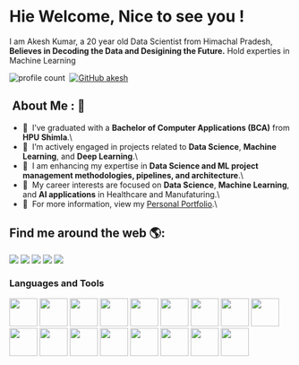 # Hie Welcome, Nice to see you !

I am Akesh Kumar, a 20 year old Data Scientist from Himachal Pradesh, <strong>Believes in Decoding the Data and Desigining the Future.</strong> Hold experties in Machine Learning 

![profile count](https://komarev.com/ghpvc/?username=akesh-0909&color=red)&nbsp;
[![GitHub akesh](https://img.shields.io/github/followers/akesh-0909?label=follow&style=social)](https://github.com/akesh-0909)&nbsp;

## &nbsp;About Me : 📡
- 💼  &nbsp;I’ve graduated with a **Bachelor of Computer Applications (BCA)** from **HPU Shimla**.\
- 🔭  &nbsp;I’m actively engaged in projects related to **Data Science**, **Machine Learning**, and **Deep Learning**.\
- 🌱  &nbsp;I am enhancing my expertise in **Data Science and ML project management methodologies, pipelines, and architecture**.\
- 🤔  &nbsp;My career interests are focused on **Data Science**, **Machine Learning**, and **AI applications** in Healthcare and Manufaturing.\
- 👀  &nbsp;For more information, view my [Personal Portfolio](https://akesh-0909.github.io).\


## Find me around the web 🌎:
<div>
    <a href="https://www.linkedin.com/in/akeshkumar/">
        <img src="https://img.shields.io/badge/linkedin-%230077B5.svg?&style=for-the-badge&logo=linkedin&logoColor=white"></a>
    <a href="https://akesh-0909.github.io/">
        <img src="https://img.shields.io/badge/Portfolio-%2312100E.svg?&style=for-the-badge&logo=circle&logoColor=white"></a>
  <a href="https://www.kaggle.com/akeshkumarhp">
        <img src="https://img.shields.io/badge/kaggle-%2320BEFF.svg?&style=for-the-badge&logo=kaggle&logoColor=white"></a>
  <a href="mailto:akeshkumar65885@gmail.com">
        <img src="https://img.shields.io/badge/-Mail Me-7B83fB?&style=for-the-badge&logo=gmail&logoColor=white"></a>
 <a href="https://www.instagram.com/koundal_akesh/">
        <img src="https://img.shields.io/badge/instagram-%23E4405F.svg?&style=for-the-badge&logo=instagram&logoColor=white"></a></div>
   <!--## Github repositories stats
![MrMimic stats](https://github-readme-stats.vercel.app/api?username=akesh-0909&show_icons=true&theme=dracula)--!>

### Languages and Tools
<code><img height="50" src="https://www.vectorlogo.zone/logos/python/python-ar21.svg"></code>
<code><img height="50" src="https://www.vectorlogo.zone/logos/docker/docker-ar21.svg"></code>
<code><img height="50" src="https://www.vectorlogo.zone/logos/tensorflow/tensorflow-ar21.svg"></code>
<code><img height="50" src="https://www.vectorlogo.zone/logos/mysql/mysql-ar21.svg"></code>
<code><img height="50" src="https://www.vectorlogo.zone/logos/mongodb/mongodb-ar21.svg"></code>
<code><img height="50" src="https://www.vectorlogo.zone/logos/w3_html5/w3_html5-ar21.svg"></code>
<code><img height="50" src="https://www.vectorlogo.zone/logos/jupyter/jupyter-ar21.svg"></code>
<code><img height="50" src="https://www.vectorlogo.zone/logos/github/github-ar21.svg"></code>
<code><img height="50" src="https://www.vectorlogo.zone/logos/numpy/numpy-ar21.svg"></code>
<code><img height="50" src="https://img.icons8.com/?size=48&id=xSkewUSqtErH&format=png"></code>
<code><img height="50" src="https://mlflow.org/docs/latest/_static/MLflow-logo-final-black.png"></code>
<code><img height="50" src="https://scipy.org/images/logo.svg"></code>
<code><img height="50" src="https://upload.wikimedia.org/wikipedia/commons/thumb/0/05/Scikit_learn_logo_small.svg/180px-Scikit_learn_logo_small.svg.png"></code>
<code><img height="50" src="https://dvc.org/img/logos/dvc.svg"></code>
<code><img height="50" src="https://th.bing.com/th?id=OSK.a7177a97eea720a74a2020d18260a6a0&w=46&h=46&c=11&rs=1&qlt=80&o=6&dpr=1.2&pid=SANGAM"></code>
<code><img height="50" src="https://seaborn.pydata.org/_static/logo-wide-lightbg.svg"></code>
<code><img height="50" src="https://matplotlib.org/_static/logo_light.svg"></code>

